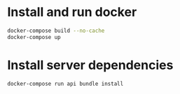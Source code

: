 # Install and run docker

```bash
docker-compose build --no-cache
docker-compose up
```

# Install server dependencies

```bash
docker-compose run api bundle install
```
